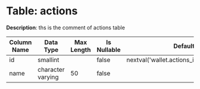 # Table: actions

**Description**: ths is the comment of actions table

| Column Name | Data Type | Max Length | Is Nullable | Default | Primary Key | Foreign Key |
|-------------|-----------|------------|-------------|---------|-------------|-------------|
| id | smallint |  | false | nextval('wallet.actions_id_seq'::regclass) | actions | actions |
| name | character varying | 50 | false |  |  |  |
